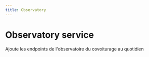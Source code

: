 ```yaml
---
title: Observatory
---
```


# Observatory service

Ajoute les endpoints de l'observatoire du covoiturage au quotidien
